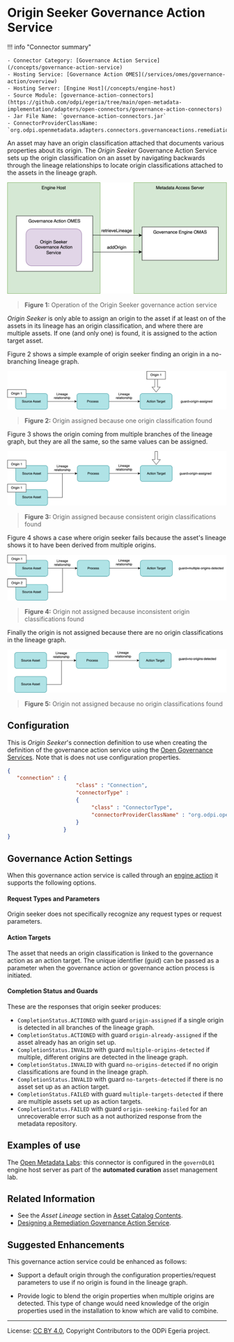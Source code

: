 <!-- SPDX-License-Identifier: CC-BY-4.0 -->
<!-- Copyright Contributors to the ODPi Egeria project. -->


# Origin Seeker Governance Action Service

!!! info "Connector summary"

    - Connector Category: [Governance Action Service](/concepts/governance-action-service)
    - Hosting Service: [Governance Action OMES](/services/omes/governance-action/overview)
    - Hosting Server: [Engine Host](/concepts/engine-host)
    - Source Module: [governance-action-connectors](https://github.com/odpi/egeria/tree/main/open-metadata-implementation/adapters/open-connectors/governance-action-connectors)
    - Jar File Name: `governance-action-connectors.jar`
    - ConnectorProviderClassName: `org.odpi.openmetadata.adapters.connectors.governanceactions.remediation.OriginSeekerGovernanceActionProvider`
    
An asset may have an origin classification attached that documents various properties about its origin.  The *Origin Seeker* Governance Action Service sets up the origin classification on an asset by navigating backwards through the lineage relationships to locate origin classifications attached to the assets in the lineage graph.  

![Figure 1](origin-seeker-remediation-governance-action-service.svg)
> **Figure 1:** Operation of the Origin Seeker governance action service

*Origin Seeker* is only able to assign an origin to the asset if at least on of the assets in its lineage has an origin classification, and where there are multiple assets.  If one (and only one) is found, it is assigned to the action target asset.

Figure 2 shows a simple example of origin seeker finding an origin in a no-branching lineage graph.

![Figure 2](origin-seeker-remediation-governance-action-service-1.svg)
> **Figure 2:** Origin assigned because one origin classification found

Figure 3 shows the origin coming from multiple branches of the lineage graph, but they are all the same, so the same values can be assigned.

![Figure 3](origin-seeker-remediation-governance-action-service-2.svg)
> **Figure 3:** Origin assigned because consistent origin classifications found

Figure 4 shows a case where origin seeker fails because the asset's lineage shows it to have been derived from multiple origins.

![Figure 4](origin-seeker-remediation-governance-action-service-3.svg)
> **Figure 4:** Origin not assigned because inconsistent origin classifications found

Finally the origin is not assigned because there are no origin classifications in the lineage graph.

![Figure 5](origin-seeker-remediation-governance-action-service-4.svg)
> **Figure 5:** Origin not assigned because no origin classifications found

## Configuration

This is *Origin Seeker*'s connection definition to use when creating the definition of the governance action service using the [Open Governance Services](/services/gaf-metadata-management). Note that is does not use configuration properties. 


```json
{
   "connection" : { 
                      "class" : "Connection",
                      "connectorType" : 
                      {
                           "class" : "ConnectorType",
                           "connectorProviderClassName" : "org.odpi.openmetadata.adapters.connectors.governanceactions.remediation.OriginSeekerGovernanceActionProvider"           
                      }
                  }
}

```

## Governance Action Settings

When this governance action service is called through an [engine action](/concepts/engine-action) it supports the following options.

#### Request Types and Parameters

Origin seeker does not specifically recognize any request types or request parameters.

#### Action Targets

The asset that needs an origin classification is linked to the governance action as an action target.  The unique identifier (guid) can be passed as a parameter when the governance action or governance action process is initiated.

#### Completion Status and Guards

These are the responses that origin seeker produces:

- `CompletionStatus.ACTIONED` with guard `origin-assigned` if a single origin is detected in all branches of the lineage graph.
- `CompletionStatus.ACTIONED` with guard `origin-already-assigned` if the asset already has an origin set up.
- `CompletionStatus.INVALID` with guard `multiple-origins-detected` if multiple, different origins are detected in the lineage graph.
- `CompletionStatus.INVALID` with guard `no-origins-detected` if no origin classifications are found in the lineage graph. 
- `CompletionStatus.INVALID` with guard `no-targets-detected` if there is no asset set up as an action target.
- `CompletionStatus.FAILED` with guard `multiple-targets-detected` if there are multiple assets set up as action targets.
- `CompletionStatus.FAILED` with guard `origin-seeking-failed` for an unrecoverable error such as a not authorized response from the metadata repository.

## Examples of use

The [Open Metadata Labs](/education/open-metadata-labs/overview): this connector is configured in the `governDL01` engine host server as part of the **automated curation** asset management lab.

## Related Information

* See the *Asset Lineage* section in [Asset Catalog Contents](/patterns/metadata-manager/overview/#asset-lineage).
* [Designing a Remediation Governance Action Service](/guides/developer/governance-action-services/overview/#remediation-context-methods).

## Suggested Enhancements

This governance action service could be enhanced as follows:

* Support a default origin through the configuration properties/request parameters to use if no origin is found in the
  lineage graph.
  
* Provide logic to blend the origin properties when multiple origins are detected.
  This type of change would need knowledge of the origin properties used in the installation
  to know which are valid to combine.

----
License: [CC BY 4.0](https://creativecommons.org/licenses/by/4.0/),
Copyright Contributors to the ODPi Egeria project.
